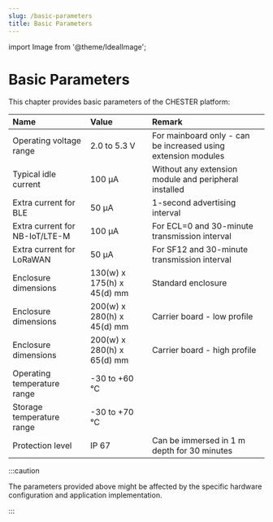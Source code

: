 ```yaml
---
slug: /basic-parameters
title: Basic Parameters
---
```

import Image from '@theme/IdealImage';

# Basic Parameters

This chapter provides basic parameters of the CHESTER platform:

| Name                           | Value                      | Remark                                                        |
|:-------------------------------|:---------------------------|:--------------------------------------------------------------|
| Operating voltage range        | 2.0 to 5.3 V               | For mainboard only - can be increased using extension modules |
| Typical idle current           | 100 μA                     | Without any extension module and peripheral installed         |
| Extra current for BLE          | 50 μA                      | 1-second advertising interval                                 |
| Extra current for NB-IoT/LTE-M | 100 μA                     | For ECL=0 and 30-minute transmission interval                 |
| Extra current for LoRaWAN      | 50 μA                      | For SF12 and 30-minute transmission interval                  |
| Enclosure dimensions           | 130(w) x 175(h) x 45(d) mm | Standard enclosure                                            |
| Enclosure dimensions           | 200(w) x 280(h) x 45(d) mm | Carrier board - low profile                                   |
| Enclosure dimensions           | 200(w) x 280(h) x 65(d) mm | Carrier board - high profile                                  |
| Operating temperature range    | -30 to +60 °C              |                                                               |
| Storage temperature range      | -30 to +70 °C              |                                                               |
| Protection level               | IP 67                      | Can be immersed in 1 m depth for 30 minutes                   |

:::caution

The parameters provided above might be affected by the specific hardware configuration and application implementation.

:::
